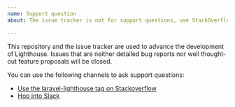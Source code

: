 ```yaml
---
name: Support question
about: The issue tracker is not for support questions, use StackOverflow or Slack instead

---
```


This repository and the issue tracker are used to advance the development of Lighthouse.
Issues that are neither detailed bug reports nor well thought-out feature proposals will be closed.

You can use the following channels to ask support questions:
- [Use the laravel-lighthouse tag on Stackoverflow](https://stackoverflow.com/questions/tagged/laravel-lighthouse) 
- [Hop into Slack](https://join.slack.com/t/lighthouse-php/shared_invite/enQtMzc1NzQwNTUxMjk3LWMyZWRiNWFmZGUxZmRlNDJkMTQ2ZDA1NzQ1YjVkNTdmNWE1OTUyZjZiN2I2ZGQxNTNiZTZiY2JlNmY2MGUyNTQ)
